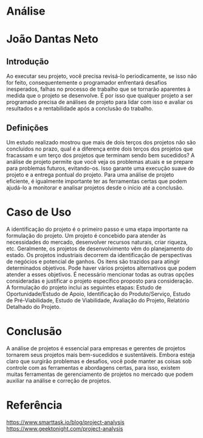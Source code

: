 # Análise
# João Dantas Neto

## Introdução

Ao executar seu projeto, você precisa revisá-lo periodicamente, se isso não for feito, consequentemente o programador enfrentará desafios inesperados, falhas no processo de trabalho que se tornarão aparentes à medida que o projeto se desenvolve. É por isso que qualquer projeto a ser programado precisa de análises de projeto para lidar com isso e avaliar os resultados e a rentabilidade após a conclusão do trabalho.

## Definições

Um estudo realizado mostrou que mais de dois terços dos projetos não são concluídos no prazo, qual é a diferença entre dois terços dos projetos que fracassam e um terço dos projetos que terminam sendo bem sucedidos? A análise de projeto permite que você veja os problemas atuais e se prepare para problemas futuros, evitando-os. Isso garante uma execução suave do projeto e a entrega pontual do projeto. Para uma análise de projeto eficiente, é igualmente importante ter as ferramentas certas que podem ajudá-lo a monitorar e analisar projetos desde o início até a conclusão.

# Caso de Uso

A identificação do projeto é o primeiro passo e uma etapa importante na formulação do projeto. Um projeto é concebido para atender às necessidades do mercado, desenvolver recursos naturais, criar riqueza, etc. Geralmente, os projetos de desenvolvimento vêm do planejamento do estado. Os projetos industriais decorrem da identificação de perspectivas de negócios e potencial de ganhos. Os itens são trazidos para atingir determinados objetivos. Pode haver vários projetos alternativos que podem atender a esses objetivos. É necessário mencionar todas as outras opções consideradas e justificar o projeto específico proposto para consideração.
A formulação do projeto inclui as seguintes etapas: Estudo de Oportunidade/Estudo de Apoio, Identificação do Produto/Serviço, Estudo de Pré-Viabilidade, Estudo de Viabilidade, Avaliação do Projeto, Relatório Detalhado do Projeto.

# Conclusão

A análise de projetos é essencial para empresas e gerentes de projetos tornarem seus projetos mais bem-sucedidos e sustentáveis. Embora esteja claro que surgirão problemas e desafios, você pode manter as coisas sob controle com as ferramentas e abordagens certas, para isso, existem muitas ferramentas de gerenciamento de projetos no mercado que podem auxiliar na análise e correção de projetos.

# Referência

https://www.smarttask.io/blog/project-analysis
https://www.geektonight.com/project-analysis
